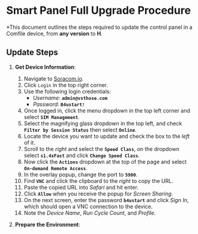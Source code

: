 # Smart Panel Full Upgrade Procedure

*This document outlines the steps required to update the control panel in a Comfile device, from **any version** to **H**. 

## Update Steps

1. **Get Device Information**:
	1. Navigate to [Soracom.io](https://soracom.io).
	2. Click `Login` in the top right corner.
	3. Use the following login credentials:
	   - *Username*: **`admin@vsthose.com`**
	   - *Password*: **`B4ustart!`**
	4. Once logged in, click the menu dropdown in the top left corner and select **`SIM Management`**.
	5. Select the magnifying glass dropdown in the top left, and check **`Filter by Session Status`**  then select **`Online`**.
	6. Locate the device you want to update and check the box to the *left* of it.
	7. Scroll to the *right* and select the **`Speed Class`**, on the dropdown select **`s1.4xFast`** and click **`Change Speed Class`**.
	8. Now click the **`Actions`** dropdown at the top of the page and select  **`On-demand Remote Access`**.
	9. In the overlay popup, change the port to **`5900`**.
	10. Find **`VNC`** and click the clipboard to the *right* to copy the URL.
	11. Paste the copied URL into *Safari* and hit enter.
	12.  Click **`Allow`** when you receive the popup for *Screen Sharing*.
	13. On the next screen, enter the password **`b4ustart`** and click *Sign In*, which should open a VNC connection to the device.
	14. Note the *Device Name*, *Run Cycle Count*, and *Profile*.

2. **Prepare the Environment**:
   
